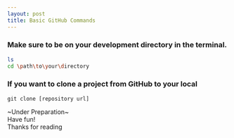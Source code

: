 ```yaml
---
layout: post
title: Basic GitHub Commands
---
```


### Make sure to be on your development directory in the terminal.
```bash
ls
cd \path\to\your\directory
```

### If you want to clone a project from GitHub to your local
```git
git clone [repository url]
```

~Under Preparation~  
Have fun!  
Thanks for reading
